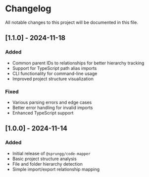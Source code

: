 # Changelog

All notable changes to this project will be documented in this file.

## [1.1.0] - 2024-11-18

### Added
- Common parent IDs to relationships for better hierarchy tracking
- Support for TypeScript path alias imports
- CLI functionality for command-line usage
- Improved project structure visualization

### Fixed
- Various parsing errors and edge cases
- Better error handling for invalid imports
- Enhanced TypeScript support

## [1.0.0] - 2024-11-14

### Added
- Initial release of `@sprungg/code-mapper`
- Basic project structure analysis
- File and folder hierarchy detection
- Simple import/export relationship mapping
